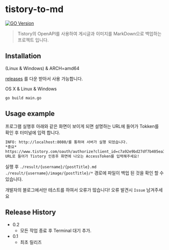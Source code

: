 # tistory-to-md

[![GO Version][go-image]][go-image]

> Tistory의 OpenAPI를 사용하여 게시글과 이미지를 MarkDown으로 백업하는 프로젝트 입니다.

## Installation

(Linux & Windows) & ARCH=amd64

[releases](https://github.com/JaeSeoKim/tistory-to-md/releases/) 를 다운 받아서 사용 가능합니다.

OS X & Linux & Windows

```sh
go build main.go
```

## Usage example

프로그램 실행후 아래와 같은 화면이 보이게 되면 설명하는 URL에 들어가 Tokken를 확인 후 터미널에 입력 합니다.

```bash
INFO: http://localhost:8080/를 통하여 서버가 실행 되었습니다.
*중요*
https://www.tistory.com/oauth/authorize?client_id=c7a92e9bd27df7b405ea3678e03eb460&redirect_uri=http://localhost:8080/&response_type=token
URL로 들어가 Tistory 인증후 화면에 나오는 AccessToken를 입력해주세요!
```
실행 후 `./result/{username}/{postTitle}.md` `./result/{username}/image/{postTitle}/*` 경로에 파일이 백업 된 것을 확인 할 수 있습니다.

개발자의 블로그에서만 테스트를 하여서 오류가 많습니다!
오류 발견시 `Issue` 남겨주세요

## Release History

* 0.2
    * 모든 작업 종료 후 Terminal 대기 추가.
* 0.1
    * 최초 릴리즈

<!-- Markdown link & img dfn's -->
[go-image]: https://img.shields.io/github/go-mod/go-version/JaeSeoKim/tistory-to-md?filename=go.mod
